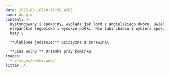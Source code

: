 ```yaml
---
date: 2025-05-10T20:10:58.426Z
name: Adagio
content: >-
  Dystyngowany i spokojny, wygląda jak lord z angielskiego dworu. Uwielbia
  eleganckie legowiska i wysokie półki. Nie lubi chaosu i wybiera spokojne
  kąty.\

  **Ulubione jedzenie:** Dziczyzna z żurawiną\

  **Czas wolny:** Drzemka przy kominku
images:
  - /images/deski.webp
litter: A
---
```

